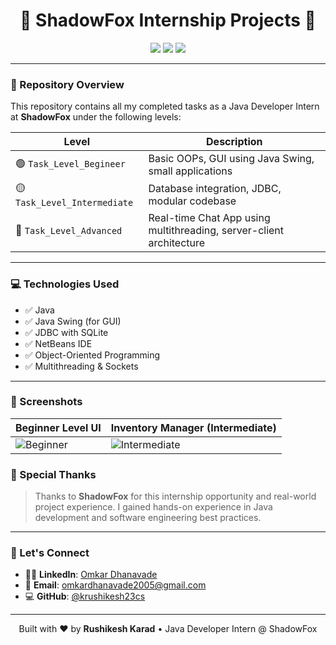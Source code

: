 <h1 align="center">🚀 ShadowFox Internship Projects 🚀</h1>

<p align="center">
  <img src="https://img.shields.io/badge/Internship%20Completed-100%25-brightgreen?style=flat-square" />
  <img src="https://img.shields.io/badge/Java-NetBeans-blue?style=flat-square" />
  <img src="https://img.shields.io/badge/Level-Beginner%20%7C%20Intermediate%20%7C%20Advanced-orange?style=flat-square" />
</p>

---

### 📁 Repository Overview

This repository contains all my completed tasks as a Java Developer Intern at **ShadowFox** under the following levels:

| Level | Description |
|-------|-------------|
| 🟢 `Task_Level_Begineer` | Basic OOPs, GUI using Java Swing, small applications |
| 🟡 `Task_Level_Intermediate` | Database integration, JDBC, modular codebase |
| 🔴 `Task_Level_Advanced` | Real-time Chat App using multithreading, server-client architecture |

---

### 💻 Technologies Used

- ✅ Java
- ✅ Java Swing (for GUI)
- ✅ JDBC with SQLite
- ✅ NetBeans IDE
- ✅ Object-Oriented Programming
- ✅ Multithreading & Sockets

---

### 📸 Screenshots

| Beginner Level UI | Inventory Manager (Intermediate) |
|-------------------|----------------------------------|
| ![Beginner](https://i.postimg.cc/65xM97G9/beginner.png) | ![Intermediate](https://i.postimg.cc/j5V7zfT2/intermiditer.png) |


### 🙏 Special Thanks

> Thanks to **ShadowFox** for this internship opportunity and real-world project experience. I gained hands-on experience in Java development and software engineering best practices.

---

### 🔗 Let's Connect

- 👨‍💼 **LinkedIn**: [Omkar Dhanavade]((https://www.linkedin.com/in/omkar-dhanavade-4ba7722b5/))
- 📧 **Email**: omkardhanavade2005@gmail.com
- 💻 **GitHub**: [@krushikesh23cs](https://github.com/omkar281)

---

<p align="center">
  Built with ❤️ by <strong>Rushikesh Karad</strong> • Java Developer Intern @ ShadowFox
</p>
